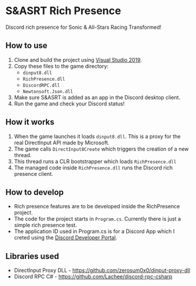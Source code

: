 # S&ASRT Rich Presence
 Discord rich presence for Sonic & All-Stars Racing Transformed!

## How to use
1. Clone and build the project using [Visual Studio 2019](https://visualstudio.microsoft.com/downloads/).
2. Copy these files to the game directory:
   - `dinput8.dll`
   - `RichPresence.dll`
   - `DiscordRPC.dll`
   - `Newtonsoft.Json.dll`
3. Make sure S&ASRT is added as an app in the Discord desktop client.
4. Run the game and check your Discord status!

## How it works
1. When the game launches it loads `dinput8.dll`. This is a proxy for the real DirectInput API made by Microsoft.
2. The game calls `DirectInput8Create` which triggers the creation of a new thread.
3. This thread runs a CLR bootstrapper which loads `RichPresence.dll`
4. The managed code inside `RichPresence.dll` runs the Discord rich presence client.

## How to develop
* Rich presence features are to be developed inside the RichPresence project.
* The code for the project starts in `Program.cs`. Currently there is just a simple rich presence test.
* The application ID used in Program.cs is for a Discord App which I creted using the [Discord Developer Portal](https://discord.com/developers/applications).

## Libraries used
* DirectInput Proxy DLL - https://github.com/zerosum0x0/dinput-proxy-dll
* Discord RPC C# - https://github.com/Lachee/discord-rpc-csharp
